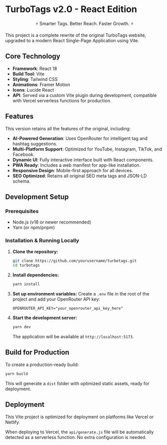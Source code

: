 # TurboTags v2.0 - React Edition

<div align="center">

⚡ Smarter Tags. Better Reach. Faster Growth. ⚡

</div>

This project is a complete rewrite of the original TurboTags website, upgraded to a modern React Single-Page Application using Vite.

## Core Technology

- **Framework**: React 18
- **Build Tool**: Vite
- **Styling**: Tailwind CSS
- **Animations**: Framer Motion
- **Icons**: Lucide React
- **API**: Served via a custom Vite plugin during development, compatible with Vercel serverless functions for production.

## Features

This version retains all the features of the original, including:

- **AI-Powered Generation**: Uses OpenRouter for intelligent tag and hashtag suggestions.
- **Multi-Platform Support**: Optimized for YouTube, Instagram, TikTok, and Facebook.
- **Dynamic UI**: Fully interactive interface built with React components.
- **PWA Ready**: Includes a web manifest for app-like installation.
- **Responsive Design**: Mobile-first approach for all devices.
- **SEO Optimized**: Retains all original SEO meta tags and JSON-LD schema.

## Development Setup

### Prerequisites

- Node.js (v18 or newer recommended)
- Yarn (or npm/pnpm)

### Installation & Running Locally

1.  **Clone the repository:**
    ```bash
    git clone https://github.com/yourusername/turbotags.git
    cd turbotags
    ```

2.  **Install dependencies:**
    ```bash
    yarn install
    ```

3.  **Set up environment variables:**
    Create a `.env` file in the root of the project and add your OpenRouter API key:
    ```
    OPENROUTER_API_KEY="your_openrouter_api_key_here"
    ```

4.  **Start the development server:**
    ```bash
    yarn dev
    ```
    The application will be available at `http://localhost:5173`.

## Build for Production

To create a production-ready build:

```bash
yarn build
```

This will generate a `dist` folder with optimized static assets, ready for deployment.

## Deployment

This Vite project is optimized for deployment on platforms like Vercel or Netlify.

When deploying to Vercel, the `api/generate.js` file will be automatically detected as a serverless function. No extra configuration is needed.
